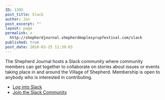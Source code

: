 ```yaml
---
ID: 1395
post_title: Slack
author: Jon
post_excerpt: ""
layout: page
permalink: >
  http://shepherdjournal.shepherdmaplesyrupfestival.com/slack
published: true
post_date: 2018-03-25 11:39:03
---
```

The Shepherd Journal hosts a Slack community where community members can get together to collaborate on stories about issues or events taking place in and around the Village of Shepherd. Membership is open to anybody who is interested in contributing.
<ul>
 	<li><a href="http://shepherdonline.slack.com">Log into Slack</a></li>
 	<li><a href="https://join.slack.com/t/shepherdonline/shared_invite/enQtMzM1MDM2NDcxMjAwLTUwNGEwZWUyOTY4MzUxYTllZmQ1MDdlM2Y4NTg5ODk0YjgwNThkMTk1NzM0MmM5Yjg0MmFmM2JkOTE5M2MyZWU">Join the Slack Community</a></li>
</ul>